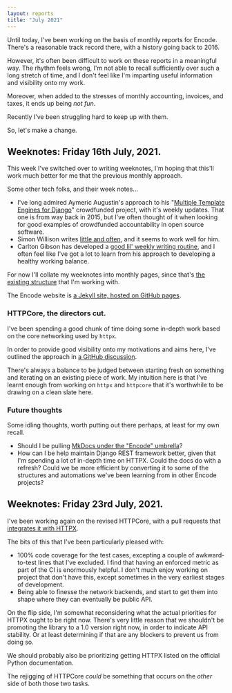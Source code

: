 ```yaml
---
layout: reports
title: "July 2021"
---
```


Until today, I've been working on the basis of monthly reports for Encode. There's a reasonable track record there, with a history going back to 2016.

However, it's often been difficult to work on these reports in a meaningful way. The rhythm feels wrong, I'm not able to recall sufficiently over such a long stretch of time, and I don't feel like I'm imparting useful information and visibility onto my work.

Moreover, when added to the stresses of monthly accounting, invoices, and taxes, it ends up being *not fun*.

Recently I've been struggling hard to keep up with them.

So, let's make a change.

## Weeknotes: Friday 16th July, 2021.

This week I've switched over to writing weeknotes, I'm hoping that this'll work much better for me that the previous monthly approach.

Some other tech folks, and their week notes...

* I've long admired Aymeric Augustin's approach to his "[Multiple Template Engines for Django][1]" crowdfunded project, with it's weekly updates. That one is from way back in 2015, but I've often thought of it when looking for good examples of crowdfunded accountability in open source software.
* Simon Willison writes [little and often][2], and it seems to work well for him.
* Carlton Gibson has developed a [good lil' weekly writing routine][3], and I often feel like I've got a lot to learn from his approach to developing a healthy working balance.

For now I'll collate my weeknotes into monthly pages, since that's [the existing structure][4] that I'm working with.

The Encode website is [a Jekyll site, hosted on GitHub pages][5].

### HTTPCore, the directors cut.

I've been spending a good chunk of time doing some in-depth work based on the core networking used by `httpx`.

In order to provide good visibility onto my motivations and aims here, I've outlined the approach in [a GitHub discussion][6].

There's always a balance to be judged between starting fresh on something and iterating on an existing piece of work. My intuition here is that I've learnt enough from working on `httpx` and `httpcore` that it's worthwhile to be drawing on a clean slate here.

### Future thoughts

Some idling thoughts, worth putting out there perhaps, at least for my own recall.

* Should I be pulling [MkDocs under the "Encode" umbrella][7]?
* How can I be help maintain Django REST framework better, given that I'm spending a lot of in-depth time on HTTPX. Could the docs do with a refresh? Could we be more efficient by converting it to some of the structures and automations we've been learning from in other Encode projects?

## Weeknotes: Friday 23rd July, 2021.

I've been working again on the revised HTTPCore, with a pull requests that [integrates it with HTTPX][8].

The bits of this that I've been particularly pleased with:

* 100% code coverage for the test cases, excepting a couple of awkward-to-test lines that I've excluded. I find that having an enforced metric as part of the CI is enormously helpful. I don't much enjoy working on project that don't have this, except sometimes in the very earliest stages of development.
* Being able to finesse the network backends, and start to get them into shape where they can eventually be public API.

On the flip side, I'm somewhat reconsidering what the actual priorities for HTTPX ought to be right now. There's very little reason that we shouldn't be promoting the library to a 1.0 version right now, in order to indicate API stability. Or at least determining if that are any blockers to prevent us from doing so.

We should probably also be prioritizing getting HTTPX listed on the official Python documentation.

The rejigging of HTTPCore *could* be something that occurs on the *other* side of both those two tasks.

[1]: https://myks.org/en/multiple-template-engines-for-django/
[2]: https://simonwillison.net/tags/weeknotes/
[3]: https://noumenal.es/posts/
[4]: https://www.encode.io/reports/
[5]: https://github.com/encode/encode.github.io
[6]: https://github.com/encode/httpx/discussions/1741
[7]: https://github.com/mkdocs/mkdocs/discussions/2442
[8]: https://github.com/encode/httpx/pull/1758
